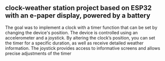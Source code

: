 

## clock-weather station project based on ESP32 with an e-paper display, powered by a battery
The goal was to implement a clock with a timer function that can be set by changing the device's position. The device is controlled using an accelerometer and a joystick. By altering the clock’s position, you can set the timer for a specific duration, as well as receive detailed weather information. The joystick provides access to informative screens and allows precise adjustments of the timer